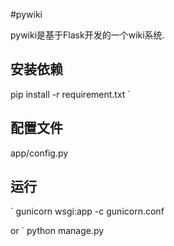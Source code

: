 
#pywiki

pywiki是基于Flask开发的一个wiki系统.


## 安装依赖
pip install -r requirement.txt
`
## 配置文件
app/config.py

## 运行
`
gunicorn wsgi:app -c gunicorn.conf

or
`
python manage.py
